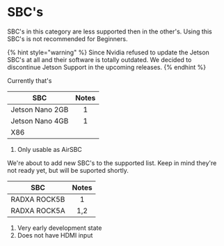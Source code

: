# SBC's

SBC's in this category are less supported then in the other's.
Using this SBC's is not recommended for Beginners.


{% hint style="warning" %}
Since Nvidia refused to update the Jetson SBC's at all and their software is totally outdated. We decided to discontinue Jetson Support in the upcoming releases.
{% endhint %}

Currently that's 

| SBC                                   |  Notes  |
| ------------------------------------- | :-----: |
| Jetson Nano 2GB                       |  1      |
| Jetson Nano 4GB                       |  1      |
| X86                                   |         |

1. Only usable as AirSBC

We're about to add new SBC's to the supported list.
Keep in mind they're not ready yet, but will be suported shortly.

| SBC                                   |  Notes  |
| ------------------------------------- | :-----: |
| RADXA ROCK5B                          |    1    |
| RADXA ROCK5A                          |    1,2  |

1. Very early development state
2. Does not have HDMI input
